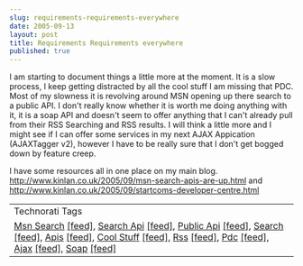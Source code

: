 ```yaml
---
slug: requirements-requirements-everywhere
date: 2005-09-13
layout: post
title: Requirements Requirements everywhere
published: true
---
```

I am starting to document things a little more at the moment.  It is a slow process, I keep getting distracted by all the cool stuff I am missing that PDC.  Most of my slowness it is revolving around MSN opening up there search to a public API.  I don't really know whether it is worth me doing anything with it,  it is a soap API and doesn't seem to offer anything that I can't already pull from their RSS Searching and RSS results.  I will think a little more and I might see if I can offer some services in my next AJAX Appication (AJAXTagger v2), however I have to be really sure that I don't get bogged down by feature creep.<p />I have some resources all in one place on my main blog.  <a href="http://www.kinlan.co.uk/2005/09/msn-search-apis-are-up.html" title="MSN Search API's"><br />http://www.kinlan.co.uk/2005/09/msn-search-apis-are-up.html</a> and <a href="http://www.kinlan.co.uk/2005/09/startcoms-developer-centre.html" title="Start.coms Developer Program">http://www.kinlan.co.uk/2005/09/startcoms-developer-centre.html<br /></a><p /><table class="TechnoratiHead TagHeader">
<tr><td>Technorati Tags</td></tr>
<tr class="Technorati"><td>
<a href="http://www.technorati.com/tag/Msn%20Search" class="Tag" rel="tag">Msn Search</a> <a href="http://feeds.technorati.com/feed/posts/tag/Msn%20Search" class="Tag">[feed]</a>, <a href="http://www.technorati.com/tag/Search%20Api" class="Tag" rel="tag">Search Api</a> <a href="http://feeds.technorati.com/feed/posts/tag/Search%20Api" class="Tag">[feed]</a>, <a href="http://www.technorati.com/tag/Public%20Api" class="Tag" rel="tag">Public Api</a> <a href="http://feeds.technorati.com/feed/posts/tag/Public%20Api" class="Tag">[feed]</a>, <a href="http://www.technorati.com/tag/Search" class="Tag" rel="tag">Search</a> <a href="http://feeds.technorati.com/feed/posts/tag/Search" class="Tag">[feed]</a>, <a href="http://www.technorati.com/tag/Apis" class="Tag" rel="tag">Apis</a> <a href="http://feeds.technorati.com/feed/posts/tag/Apis" class="Tag">[feed]</a>, <a href="http://www.technorati.com/tag/Cool%20Stuff" class="Tag" rel="tag">Cool Stuff</a> <a href="http://feeds.technorati.com/feed/posts/tag/Cool%20Stuff" class="Tag">[feed]</a>, <a href="http://www.technorati.com/tag/Rss" class="Tag" rel="tag">Rss</a> <a href="http://feeds.technorati.com/feed/posts/tag/Rss" class="Tag">[feed]</a>, <a href="http://www.technorati.com/tag/Pdc" class="Tag" rel="tag">Pdc</a> <a href="http://feeds.technorati.com/feed/posts/tag/Pdc" class="Tag">[feed]</a>, <a href="http://www.technorati.com/tag/Ajax" class="Tag" rel="tag">Ajax</a> <a href="http://feeds.technorati.com/feed/posts/tag/Ajax" class="Tag">[feed]</a>, <a href="http://www.technorati.com/tag/Soap" class="Tag" rel="tag">Soap</a> <a href="http://feeds.technorati.com/feed/posts/tag/Soap" class="Tag">[feed]</a>
</td></tr>
</table><div class="blogger-post-footer"><img class="posterous_download_image" src="https://blogger.googleusercontent.com/tracker/8109338-112664907396167568?l=www.kinlan.co.uk%2Findex.html" height="1" alt="" width="1" /></div>

